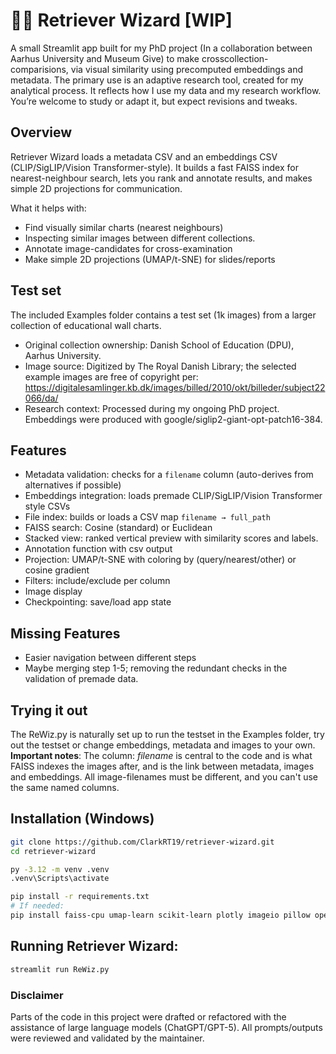 # 🧙‍♂️ Retriever Wizard [WIP]
A small Streamlit app built for my PhD project (In a collaboration between Aarhus University and Museum Give) to make crosscollection-comparisions, via visual similarity using precomputed embeddings and metadata.
The primary use is an adaptive research tool, created for my analytical process. It reflects how I use my data and my research workflow. You’re welcome to study or adapt it, but expect revisions and tweaks.

## Overview
Retriever Wizard loads a metadata CSV and an embeddings CSV (CLIP/SigLIP/Vision Transformer-style). It builds a fast FAISS index for nearest-neighbour search, lets you rank and annotate results, and makes simple 2D projections for communication.

What it helps with:
- Find visually similar charts (nearest neighbours)
- Inspecting similar images between different collections.
- Annotate image-candidates for cross-examination
- Make simple 2D projections (UMAP/t-SNE) for slides/reports

## Test set 
The included Examples folder contains a test set (1k images) from a larger collection of educational wall charts.
- Original collection ownership: Danish School of Education (DPU), Aarhus University.
- Image source: Digitized by The Royal Danish Library; the selected example images are free of copyright per: https://digitalesamlinger.kb.dk/images/billed/2010/okt/billeder/subject22066/da/
- Research context: Processed during my ongoing PhD project. Embeddings were produced with google/siglip2-giant-opt-patch16-384.

## Features
- Metadata validation: checks for a `filename` column (auto-derives from alternatives if possible)
- Embeddings integration: loads premade CLIP/SigLIP/Vision Transformer style CSVs
- File index: builds or loads a CSV map `filename → full_path`
- FAISS search: Cosine (standard) or Euclidean 
- Stacked view: ranked vertical preview with similarity scores and labels.
- Annotation function with csv output
- Projection: UMAP/t-SNE with coloring by (query/nearest/other) or cosine gradient
- Filters: include/exclude per column
- Image display
- Checkpointing: save/load app state

## Missing Features
- Easier navigation between different steps
- Maybe merging step 1-5; removing the redundant checks in the validation of premade data.
  

## Trying it out
The ReWiz.py is naturally set up to run the testset in the Examples folder, try out the testset or change embeddings, metadata and images to your own. 
**Important notes**: The column: *filename* is central to the code and is what FAISS indexes the images after, and is the link between metadata, images and embeddings. All image-filenames must be different, and you can't use the same named columns. 

## Installation (Windows)
```bash
git clone https://github.com/ClarkRT19/retriever-wizard.git
cd retriever-wizard

py -3.12 -m venv .venv
.venv\Scripts\activate

pip install -r requirements.txt
# If needed:
pip install faiss-cpu umap-learn scikit-learn plotly imageio pillow opencv-python
```

## Running Retriever Wizard:
```bash
streamlit run ReWiz.py
```

### Disclaimer
Parts of the code in this project were drafted or refactored with the assistance of large language models (ChatGPT/GPT-5). 
All prompts/outputs were reviewed and validated by the maintainer.
